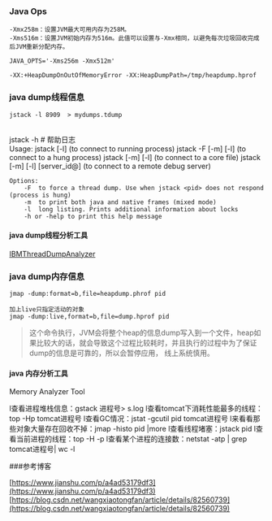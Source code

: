 ### Java Ops

	-Xmx258m：设置JVM最大可用内存为258M。
	-Xms516m：设置JVM初始内存为516m。此值可以设置与-Xmx相同，以避免每次垃圾回收完成后JVM重新分配内存。
	
	JAVA_OPTS='-Xms256m -Xmx512m'
	
	-XX:+HeapDumpOnOutOfMemoryError -XX:HeapDumpPath=/tmp/heapdump.hprof

### java dump线程信息

	jstack -l 8909  > mydumps.tdump


​	
​	jstack -h # 帮助日志
​	
	Usage:
	jstack [-l] <pid>
	    (to connect to running process)
	jstack -F [-m] [-l] <pid>
	    (to connect to a hung process)
	jstack [-m] [-l] <executable> <core>
	    (to connect to a core file)
	jstack [-m] [-l] [server_id@]<remote server IP or hostname>
	    (to connect to a remote debug server)
	
	Options:
	    -F  to force a thread dump. Use when jstack <pid> does not respond (process is hung)
	    -m  to print both java and native frames (mixed mode)
	    -l  long listing. Prints additional information about locks
	    -h or -help to print this help message

#### java dump线程分析工具

[IBMThreadDumpAnalyzer](https://www.ibm.com/support/pages/ibm-thread-and-monitor-dump-analyzer-java-tmda)


### java dump内存信息


	jmap -dump:format=b,file=heapdump.phrof pid
	
	加上live只指定活动的对象
	jmap -dump:live,format=b,file=dump.hprof pid



>这个命令执行，JVM会将整个heap的信息dump写入到一个文件，heap如果比较大的话，就会导致这个过程比较耗时，并且执行的过程中为了保证dump的信息是可靠的，所以会暂停应用， 线上系统慎用。


#### java 内存分析工具

Memory Analyzer Tool



l查看进程堆栈信息：gstack 进程号> s.log
l查看tomcat下消耗性能最多的线程：top -Hp tomcat进程号
l查看GC情况：jstat -gcutil pid tomcat进程号
l来看看那些对象大量存在回收不掉：jmap -histo pid |more 
l查看线程堵塞：jstack pid
l查看当前进程的线程：top -H -p <pid>
l查看某个进程的连接数：netstat -atp | grep tomcat进程号| wc -l



###参考博客

[https://www.jianshu.com/p/a4ad53179df3](https://www.jianshu.com/p/a4ad53179df3)
[https://blog.csdn.net/wangxiaotongfan/article/details/82560739](https://blog.csdn.net/wangxiaotongfan/article/details/82560739)